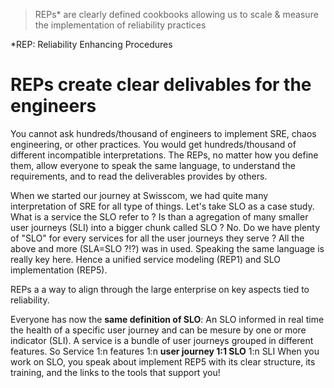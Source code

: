 >REPs* are clearly defined cookbooks allowing us to scale & measure the implementation of reliability practices

*REP: Reliability Enhancing Procedures

# REPs create clear delivables for the engineers
You cannot ask hundreds/thousand of engineers to implement SRE, chaos engineering, or other practices. You would get hundreds/thousand of different incompatible interpretations. The REPs, no matter how you define them, allow everyone to speak the same language, to understand the requirements, and to read the deliverables provides by others.

When we started our journey at Swisscom, we had quite many interpretation of SRE for all type of things. Let's take SLO as a case study.
What is a service the SLO refer to ? Is than a agregation of many smaller user journeys (SLI) into a bigger chunk called SLO ? No. Do we have plenty of "SLO" for every services for all the user journeys they serve ? All the above and more (SLA=SLO ?!?) was in used. Speaking the same language is really key here. Hence a unified service modeling (REP1) and SLO implementation (REP5).

REPs a a way to align through the large enterprise on key aspects tied to reliability.

Everyone has now the **same definition of SLO**: An SLO informed in real time the health of a specific user journey and can be mesure by one or more indicator (SLI). A service is a bundle of user journeys grouped in different features. So Service 1:n features 1:n **user journey 1:1 SLO** 1:n SLI
When you work on SLO, you speak about implement REP5 with its clear structure, its training, and the links to the tools that support you!
